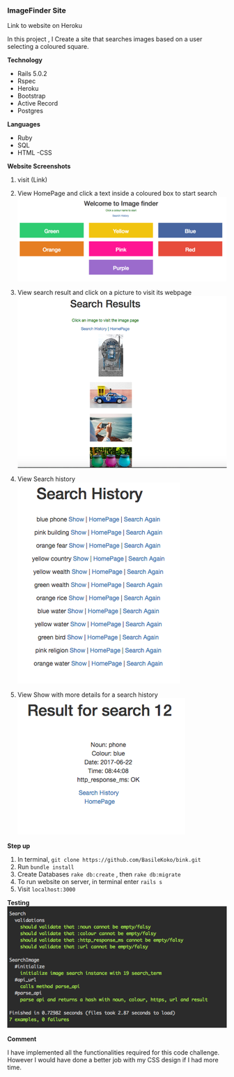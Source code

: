 ### ImageFinder Site
Link to website on Heroku

In this project , I Create a site that searches images based on a user selecting a coloured square.

**Technology**

 - Rails 5.0.2
 - Rspec
 - Heroku
 - Bootstrap
 - Active Record
 - Postgres

 **Languages**

 - Ruby
 - SQL
 - HTML
 -CSS

**Website Screenshots**
1. visit (Link)
2. View HomePage and click a text inside a coloured box to start search
![HomePage](https://github.com/BasileKoko/bink/blob/master/screenshots/HomePage.png)

3. View search result and click on a picture to visit its webpage
![Search Result](https://github.com/BasileKoko/bink/blob/master/screenshots/Search_Result.png)  

4. View Search history
![Search History](https://github.com/BasileKoko/bink/blob/master/screenshots/Search_History.png)

5. View Show with more details for a search history
![Show](https://github.com/BasileKoko/bink/blob/master/screenshots/Show.png)

**Step up**
1. In terminal, ```git clone https://github.com/BasileKoko/bink.git```
2. Run ```bundle install```
3. Create Databases ```rake db:create``` , then ```rake db:migrate```
4. To run website on server, in terminal enter ```rails s```
5. Visit ```localhost:3000```


**Testing**
![Testing](https://github.com/BasileKoko/bink/blob/master/screenshots/Testing.png)


**Comment**

I have implemented all the functionalities required for this code challenge.
However I would have done a better job with my CSS design if I had more time.
